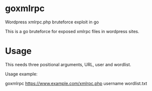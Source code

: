# goxmlrpc
Wordpress xmlrpc.php bruteforce exploit in go


This is a go bruteforce for exposed xmlrpc files in wordpress sites.

# Usage

This needs three positional arguments, URL, user and wordlist.

Usage example: 

goxmlrpc https://www.example.com/xmlrpc.php username wordlist.txt
